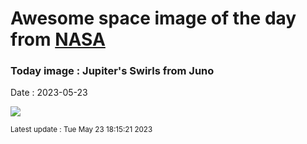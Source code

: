 
# Awesome space image of the day from [NASA](https://api.nasa.gov/)

### Today image : Jupiter's Swirls from Juno
Date : 2023-05-23

![](https://apod.nasa.gov/apod/image/2305/JupiterSwirls_JunoGill_960.jpg)

<small>Latest update : Tue May 23 18:15:21 2023</small>
        
